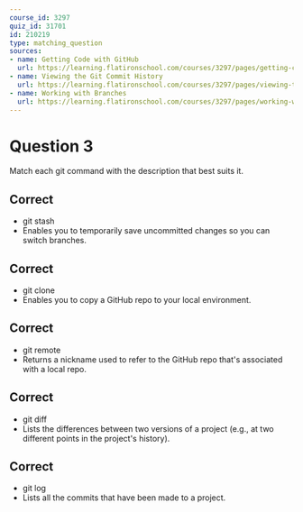 ```yaml
---
course_id: 3297
quiz_id: 31701
id: 210219
type: matching_question
sources:
- name: Getting Code with GitHub
  url: https://learning.flatironschool.com/courses/3297/pages/getting-code-with-github
- name: Viewing the Git Commit History
  url: https://learning.flatironschool.com/courses/3297/pages/viewing-the-git-commit-history
- name: Working with Branches
  url: https://learning.flatironschool.com/courses/3297/pages/working-with-branches
---
```


# Question 3

Match each git command with the description that best suits it.

## Correct

- git stash
- Enables you to temporarily save uncommitted changes so you can switch branches.

## Correct

- git clone
- Enables you to copy a GitHub repo to your local environment.

## Correct

- git remote
- Returns a nickname used to refer to the GitHub repo that's associated with a local repo.

## Correct

- git diff
- Lists the differences between two versions of a project (e.g., at two different points in the project's history).

## Correct

- git log
- Lists all the commits that have been made to a project.
